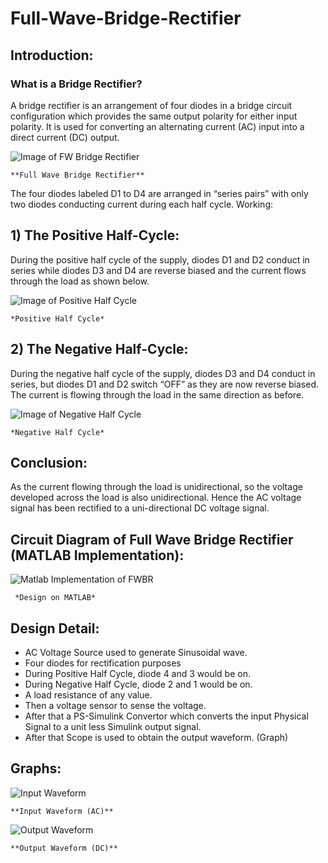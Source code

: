 # Full-Wave-Bridge-Rectifier

## Introduction:

### What is a Bridge Rectifier?
A bridge rectifier is an arrangement of four diodes in a bridge circuit configuration which provides the same output polarity for either input polarity. It is used for converting an alternating current (AC) input into a direct current (DC) output.

![Image of FW Bridge Rectifier](../master/images/main.PNG) 

    **Full Wave Bridge Rectifier**


The four diodes labeled D1 to D4 are arranged in “series pairs” with only two diodes conducting current during each half cycle.
Working:

## 1) The Positive Half-Cycle:
During the positive half cycle of the supply, diodes D1 and D2 conduct in series while diodes D3 and D4 are reverse biased and the current flows through the load as shown below.

![Image of Positive Half Cycle](../master/images/p.png) 

    *Positive Half Cycle*

## 2) The Negative Half-Cycle:
During the negative half cycle of the supply, diodes D3 and D4 conduct in series, but diodes D1 and D2 switch “OFF” as they are now reverse biased. The current is flowing through the load in the same direction as before.
 
![Image of Negative Half Cycle](../master/images/n.png) 

    *Negative Half Cycle*

## Conclusion:
 As the current flowing through the load is unidirectional, so the voltage developed across the load is also unidirectional. Hence the AC voltage signal has been rectified to a uni-directional DC voltage signal.


## Circuit Diagram of Full Wave Bridge Rectifier (MATLAB Implementation): 
![Matlab Implementation of FWBR](../master/images/m.png) 
                  
     *Design on MATLAB*
                  
## Design Detail:

* AC Voltage Source used to generate Sinusoidal wave.
* Four diodes for rectification purposes 
* During Positive Half Cycle, diode 4 and 3 would be on.
* During Negative Half Cycle, diode 2 and 1 would be on.
* A load resistance of any value. 
* Then a voltage sensor to sense the voltage.
* After that a PS-Simulink Convertor which converts the input Physical Signal to a unit less Simulink output signal.
* After that Scope is used to obtain the output waveform. (Graph)


## Graphs:

![Input Waveform](../master/images/i.png) 

    **Input Waveform (AC)**
    
![Output Waveform](../master/images/o.png) 

    **Output Waveform (DC)**







